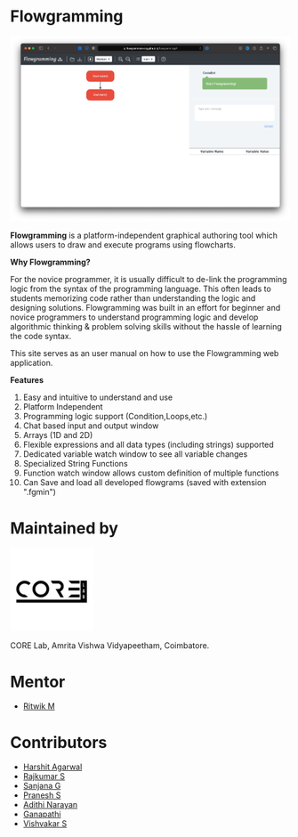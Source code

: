 # Flowgramming

![Home](images/home.png)

**Flowgramming** is a platform-independent graphical authoring tool which allows users
to draw and execute programs using flowcharts.

**Why Flowgramming?**

For the novice programmer, it is usually difficult to de-link the programming logic from the syntax of the programming language. This often leads to students memorizing code rather than understanding the logic and designing solutions. Flowgramming was built in an effort for beginner and novice programmers to understand programming logic and develop algorithmic thinking & problem solving skills without the hassle of learning the code syntax.

This site serves as an user manual on how to use the Flowgramming web application.

**Features**

1. Easy and intuitive to understand and use
2. Platform Independent
3. Programming logic support (Condition,Loops,etc.)
4. Chat based input and output window
5. Arrays (1D and 2D)
6. Flexible expressions and all data types (including strings) supported
7. Dedicated variable watch window to see all variable changes
8. Specialized String Functions
9. Function watch window allows custom definition of multiple functions
10. Can Save and load all developed flowgrams (saved with extension ".fgmin")



# Maintained by
<img src="images/corelab-logo.jpg" alt="CORE Lab Logo" title="CORE Lab Logo" width="150" />

CORE Lab, Amrita Vishwa Vidyapeetham, Coimbatore.

# Mentor
- [Ritwik M](https://www.amrita.edu/faculty/m-ritwik)

# Contributors
- [Harshit Agarwal](https://www.linkedin.com/in/harshitagarwal1907/)
- [Rajkumar S](https://rajkumaar.co.in)
- [Sanjana G](https://www.linkedin.com/in/sanjana-gali-06a100166/)
- [Pranesh S](https://github.com/pranesh-sp)
- [Adithi Narayan](https://github.com/Tvashta)
- [Ganapathi](https://github.com/ganapathi12)
- [Vishvakar S](https://github.com/Vish-10)
